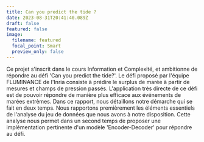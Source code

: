 ```yaml
---
title: Can you predict the tide ?
date: 2023-08-31T20:41:40.089Z
draft: false
featured: false
image:
  filename: featured
  focal_point: Smart
  preview_only: false
---
```

Ce projet s'inscrit dans le cours Information et Complexité, et ambitionne de répondre au défi 'Can you predict the tide?'. Le défi proposé par l'équipe FLUMINANCE de l'Inria consiste à prédire le surplus de marée à partir de mesures et champs de pression passés. L'application très directe de ce défi est de pouvoir répondre de manière plus efficace aux événements de marées extrèmes. Dans ce rapport, nous détaillons notre démarche qui se fait en deux temps. Nous rapportons premièrement les éléments essentiels de l'analyse du jeu de données que nous avons à notre disposition. Cette analyse nous permet dans un second temps de proposer une implémentation pertinente d'un modèle 'Encoder-Decoder' pour répondre au défi.
